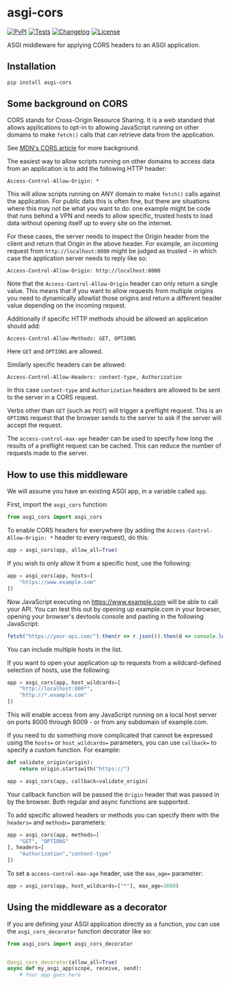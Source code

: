 # asgi-cors

[![PyPI](https://img.shields.io/pypi/v/asgi-cors.svg)](https://pypi.org/project/asgi-cors/)
[![Tests](https://github.com/simonw/asgi-cors/actions/workflows/test.yml/badge.svg)](https://github.com/simonw/asgi-cors/actions/workflows/test.yml)
[![Changelog](https://img.shields.io/github/v/release/simonw/asgi-cors?include_prereleases&label=changelog)](https://github.com/simonw/asgi-cors/releases)
[![License](https://img.shields.io/badge/license-Apache%202.0-blue.svg)](https://github.com/simonw/asgi-cors/blob/main/LICENSE)

ASGI middleware for applying CORS headers to an ASGI application.

## Installation
```bash
pip install asgi-cors
```
## Some background on CORS

CORS stands for Cross-Origin Resource Sharing. It is a web standard that allows applications to opt-in to allowing JavaScript running on other domains to make `fetch()` calls that can retrieve data from the application.

See [MDN's CORS article](https://developer.mozilla.org/en-US/docs/Web/HTTP/CORS) for more background.

The easiest way to allow scripts running on other domains to access data from an application is to add the following HTTP header:
```
Access-Control-Allow-Origin: *
```
This will allow scripts running on ANY domain to make `fetch()` calls against the application. For public data this is often fine, but there are situations where this may not be what you want to do: one example might be code that runs behind a VPN and needs to allow specific, trusted hosts to load data without opening itself up to every site on the internet.

For these cases, the server needs to inspect the Origin header from the client and return that Origin in the above header. For example, an incoming request from `http://localhost:8000` might be judged as trusted - in which case the application server needs to reply like so:
```
Access-Control-Allow-Origin: http://localhost:8000
```
Note that the `Access-Control-Allow-Origin` header can only return a single value. This means that if you want to allow requests from multiple origins you need to dynamically allowlist those origins and return a different header value depending on the incoming request.

Additionally if specific HTTP methods should be allowed an application should add:
```
Access-Control-Allow-Methods: GET, OPTIONS
```
Here `GET` and `OPTIONS` are allowed.

Similarly specific headers can be allowed:
```
Access-Control-Allow-Headers: content-type, Authorization
```
In this case `content-type` and `Authorization` headers are allowed to be sent to the server in a CORS request.

Verbs other than `GET` (such as `POST`) will trigger a preflight request. This is an `OPTIONS` request that the browser sends to the server to ask if the server will accept the request.

The `access-control-max-age` header can be used to specify how long the results of a preflight request can be cached. This can reduce the number of requests made to the server.

## How to use this middleware

We will assume you have an existing ASGI app, in a variable called `app`.

First, import the `asgi_cors` function:
```python
from asgi_cors import asgi_cors
```
To enable CORS headers for everywhere (by adding the `Access-Control-Allow-Origin: *` header to every request), do this:
```python
app = asgi_cors(app, allow_all=True)
```
If you wish to only allow it from a specific host, use the following:
```python
app = asgi_cors(app, hosts=[
    "https://www.example.com"
])
```
Now JavaScript executing on https://www.example.com will be able to call your API. You can test this out by opening up example.com in your browser, opening your browser's devtools console and pasting in the following JavaScript:
```javascript
fetch("https://your-api.com/").then(r => r.json()).then(d => console.log(d))
```
You can include multiple hosts in the list.

If you want to open your application up to requests from a wildcard-defined selection of hosts, use the following:
```python
app = asgi_cors(app, host_wildcards=[
    "http://localhost:800*",
    "http://*.example.com"
])
```
This will enable access from any JavaScript running on a local host server on ports 8000 through 8009 - or from any subdomain of example.com.

If you need to do something more complicated that cannot be expressed using the `hosts=` or `host_wildcards=` parameters, you can use `callback=` to specify a custom function. For example:
```python
def validate_origin(origin):
    return origin.startswith("https://")

app = asgi_cors(app, callback=validate_origin)
```
Your callback function will be passed the `Origin` header that was passed in by the browser. Both regular and async functions are supported.

To add specific allowed headers or methods you can specify them with the `headers=` and `methods=` parameters:
```python
app = asgi_cors(app, methods=[
    "GET", "OPTIONS"
], headers=[
    "Authorization","content-type"
])
```
To set a `access-control-max-age` header, use the `max_age=` parameter:

```python
app = asgi_cors(app, host_wildcards=["*"], max_age=3600)
```

## Using the middleware as a decorator

If you are defining your ASGI application directly as a function, you can use the `asgi_cors_decorator` function decorator like so:
```python
from asgi_cors import asgi_cors_decorator


@asgi_cors_decorator(allow_all=True)
async def my_asgi_app(scope, receive, send):
    # Your app goes here
```
